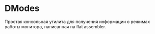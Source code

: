 # DModes
Простая консольная утилита для получения информации о режимах работы монитора, написанная на flat assembler.
